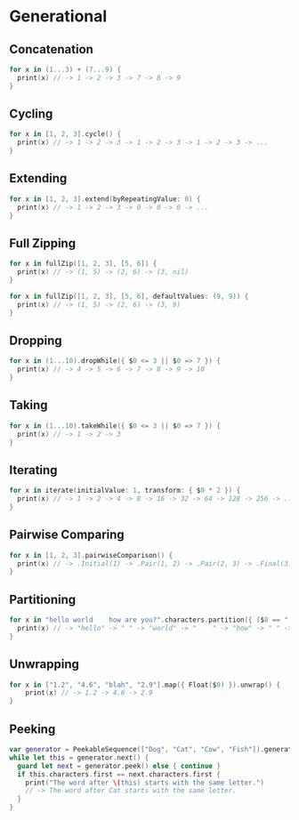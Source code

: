 # Generational

## Concatenation
```swift
for x in (1...3) + (7...9) {
  print(x) // -> 1 -> 2 -> 3 -> 7 -> 8 -> 9
}
```

## Cycling
```swift
for x in [1, 2, 3].cycle() {
  print(x) // -> 1 -> 2 -> 3 -> 1 -> 2 -> 3 -> 1 -> 2 -> 3 -> ...
}
```

## Extending
```swift
for x in [1, 2, 3].extend(byRepeatingValue: 0) {
  print(x) // -> 1 -> 2 -> 3 -> 0 -> 0 -> 0 -> ...
}
```

## Full Zipping
```swift
for x in fullZip([1, 2, 3], [5, 6]) {
  print(x) // -> (1, 5) -> (2, 6) -> (3, nil)
}

for x in fullZip([1, 2, 3], [5, 6], defaultValues: (9, 9)) {
  print(x) // -> (1, 5) -> (2, 6) -> (3, 9)
}
```

## Dropping
```swift
for x in (1...10).dropWhile({ $0 <= 3 || $0 => 7 }) {
  print(x) // -> 4 -> 5 -> 6 -> 7 -> 8 -> 9 -> 10
}
```

## Taking
```swift
for x in (1...10).takeWhile({ $0 <= 3 || $0 => 7 }) {
  print(x) // -> 1 -> 2 -> 3
}
```

## Iterating
```swift
for x in iterate(initialValue: 1, transform: { $0 * 2 }) {
  print(x) // -> 1 -> 2 -> 4 -> 8 -> 16 -> 32 -> 64 -> 128 -> 256 -> ...
}
```

## Pairwise Comparing
```swift
for x in [1, 2, 3].pairwiseComparison() {
  print(x) // -> .Initial(1) -> .Pair(1, 2) -> .Pair(2, 3) -> .Final(3)
}
```

## Partitioning
```swift
for x in "hello world    how are you?".characters.partition({ ($0 == " ") != ($1 == " ") }).map(String.init) {
  print(x) // -> "hello" -> " " -> "world" -> "    " -> "how" -> " " -> "are" -> " " -> "you?"
}
```

## Unwrapping
```swift
for x in ["1.2", "4.6", "blah", "2.9"].map({ Float($0) }).unwrap() {
    print(x) // -> 1.2 -> 4.6 -> 2.9
}
```

## Peeking
```swift
var generator = PeekableSequence(["Dog", "Cat", "Cow", "Fish"]).generate()
while let this = generator.next() {
  guard let next = generator.peek() else { continue }
  if this.characters.first == next.characters.first {
    print("The word after \(this) starts with the same letter.")
    // -> The word after Cat starts with the same letter.
  }
}
```
